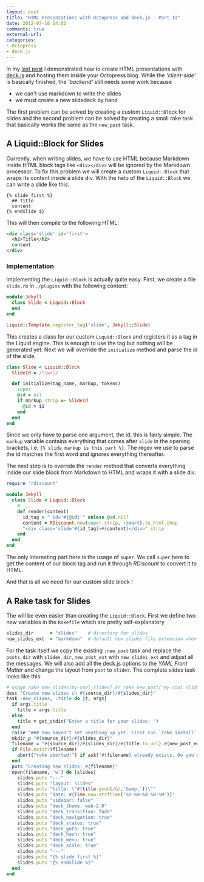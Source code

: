 ```yaml
---
layout: post
title: "HTML Presentations with Octopress and deck.js - Part II"
date: 2012-07-16 14:02
comments: true
external-url: 
categories: 
- Octopress
- deck.js
---
```

In my [last post](/blog/2012/07/07/html-presentations-with-octopress-and-deck-dot-js/) I demonstrated how to create HTML presentations with [deck.js](http://http://imakewebthings.com/deck.js/)
and hosting them inside your Octopress blog. While the *'client-side'* is basically finished, the
*'backend'* still needs some work because

  * we can't use markdown to write the slides
  * we must create a new slidedeck by hand

The first problem can be solved by creating a custom `Liquid::Block` for slides and the second
problem can be solved by creating a small rake task that basically works the same as the `new_post`
task.

<!-- more -->

## A Liquid::Block for Slides
Currently, when writing slides, we have to use HTML because Markdown inside HTML block tags like
`<div></div>` will be ignored by the Markdown processor. To fix this problem we will create a custom
`Liquid::Block` that wraps its content inside a slide div. With the help of the `Liquid::Block` we
can write a slide like this:
```
{% slide first %}
  ## Title
  content
{% endslide $}
```
This will then compile to the following HTML:
``` html
<div class='slide' id='first'>
  <h2>Title</h2>
  content
</div>
```

### Implementation
Implementing the `Liquid::Block` is actually quite easy. First, we create a file `slide.rb` in `./plugins`
with the following content:
``` ruby
module Jekyll
  class Slide < Liquid::Block
  end
end

Liquid::Template.register_tag('slide', Jekyll::Slide)
```
This creates a class for our custom `Liquid::Block` and registers it as a tag in the Liquid engine. This is enough to use
the tag but nothing will be generated yet. Next we will override the `initialize` method and parse the id of the slide.
``` ruby
class Slide < Liquid::Block
  SlideId = /(\w+)/

  def initialize(tag_name, markup, tokens)
    super
    @id = nil
    if markup.strip =~ SlideId
      @id = $1
    end
  end
end
```
Since we only have to parse one argument, the id, this is fairly simple. The `markup` variable contains everything that comes
after `slide` in the opening brackets, i.e. `{% slide markup is this part %}`. The regex we use to parse the id matches the 
first word and ignores everything thereafter.

The next step is to override the `render` method that converts everything inside our slide block
from Markdown to HTML and wraps it with a slide div.
``` ruby
require 'rdiscount'

module Jekyll
  class Slide < Liquid::Block
    # ...
    def render(context)
      id_tag = " id='#{@id}'" unless @id.nil?
      content = RDiscount.new(super.strip, :smart).to_html.chop
      "<div class='slide'#{id_tag}>#{content}</div>".strip
    end
  end
end
```
The only interesting part here is the usage of `super`. We call `super` here to get the content of
our block tag and run it through *RDiscount* to convert it to HTML.

And that is all we need for our custom slide block !

## A Rake task for Slides
The will be even easier than creating the `Liquid::Block`. First we define two new variables in the
`Rakefile` which are pretty self-explanatory
``` ruby
slides_dir      = "slides"    # directory for slides`
new_slides_ext  = "markdown"  # default new slides file extension when using the new_slides task
```
For the task itself we copy the existing `:new_post` task and replace the `posts_dir` with
`slides_dir`, `new_post_ext` with `new_slides_ext` and adjust all the messages. We will also add all
the deck.js options to the *YAML Front Matter* and change the layout from `post` to `slides`. The
complete slides task looks like this:
``` ruby
# usage rake new_slides[my-cool-slides] or rake new_post['my cool slides'] or rake new_post (defaults to "new-slides")
desc "Create new slides in #{source_dir}/#{slides_dir}"
task :new_slides, :title do |t, args|
  if args.title
    title = args.title
  else
    title = get_stdin("Enter a title for your slides: ")
  end
  raise "### You haven't set anything up yet. First run `rake install` to set up an Octopress theme." unless File.directory?(source_dir)
  mkdir_p "#{source_dir}/#{slides_dir}"
  filename = "#{source_dir}/#{slides_dir}/#{title.to_url}.#{new_post_ext}"
  if File.exist?(filename)
    abort("rake aborted!") if ask("#{filename} already exists. Do you want to overwrite?", ['y', 'n']) == 'n'
  end
  puts "Creating new slides: #{filename}"
  open(filename, 'w') do |slides|
    slides.puts "---"
    slides.puts "layout: slides"
    slides.puts "title: \"#{title.gsub(/&/,'&amp;')}\""
    slides.puts "date: #{Time.now.strftime('%Y-%m-%d %H:%M')}"
    slides.puts "sidebar: false"
    slides.puts "deck_theme: web-2.0"
    slides.puts "deck_transition: fade"
    slides.puts "deck_navigation: true"
    slides.puts "deck_status: true"
    slides.puts "deck_goto: true"
    slides.puts "deck_hash: true"
    slides.puts "deck_menu: true"
    slides.puts "deck_scale: true"
    slides.puts "---"
    slides.puts "{% slide first %}"
    slides.puts "{% endslide %}"
  end
end
```


